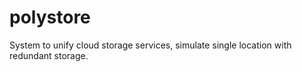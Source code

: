 # polystore
System to unify cloud storage services, simulate single location with redundant storage.
